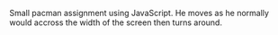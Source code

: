Small pacman assignment using JavaScript. He moves as he normally would accross the width of the screen then turns around.
